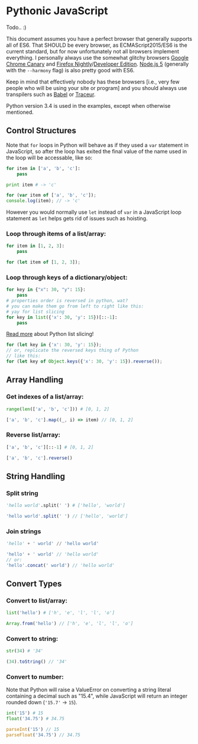 # Pythonic JavaScript
Todo.. :)

This document assumes you have a perfect browser that generally supports all of ES6. That SHOULD be every browser, as ECMAScript2015/ES6 is the current standard, but for now unfortunately not all browsers implement everything. I personally always use the somewhat glitchy browsers [Google Chrome Canary](https://www.google.com/chrome/browser/canary.html) and [Firefox Nightly](https://nightly.mozilla.org/)/[Developer Edition](https://www.mozilla.org/en-US/firefox/developer/). [Node.js 5](https://nodejs.org/en/blog/release/v5.0.0/) (generally with the `--harmony` flag) is also pretty good with ES6.

Keep in mind that effectively nobody has these browsers [i.e., very few people who will be using your site or program] and you should always use transpilers such as [Babel](https://babeljs.io/) or [Traceur](https://github.com/google/traceur-compiler).

Python version 3.4 is used in the examples, except when otherwise mentioned.

## Control Structures

Note that `for` loops in Python will behave as if they used a `var` statement in JavaScript, so after the loop has exited the final value of the name used in the loop will be accessable, like so:

```python
for item in ['a', 'b', 'c']:
    pass

print item # -> 'c'
```

```javascript
for (var item of ['a', 'b', 'c']);
console.log(item); // -> 'c'
```

However you would normally use `let` instead of `var` in a JavaScript loop statement as `let` helps gets rid of issues such as hoisting.

### Loop through items of a list/array:

```python
for item in [1, 2, 3]:
    pass
```

```javascript
for (let item of [1, 2, 3]);
```

### Loop through keys of a dictionary/object:

```python
for key in {"x": 30, "y": 15}:
    pass
# properties order is reversed in python, wat?
# you can make them go from left to right like this:
# yay for list slicing
for key in list({'x': 30, 'y': 15})[::-1]:
    pass
```

[Read more](http://stackoverflow.com/q/509211/4633828) about Python list slicing!

```javascript
for (let key in {'x': 30, 'y': 15});
// or, replicate the reversed keys thing of Python
// like this:
for (let key of Object.keys({'x': 30, 'y': 15}).reverse());
```

## Array Handling

### Get indexes of a list/array:

```python
range(len(['a', 'b', 'c'])) # [0, 1, 2]
```

```javascript
['a', 'b', 'c'].map((_, i) => item) // [0, 1, 2]
```

### Reverse list/array:

```python
['a', 'b', 'c'][::-1] # [0, 1, 2]
```

```javascript
['a', 'b', 'c'].reverse()
```

## String Handling

### Split string

```python
'hello world'.split(' ') # ['hello', 'world']
```

```javascript
'hello world'.split(' ') // ['hello', 'world']
```

### Join strings

```python
'hello' + ' world' // 'hello world'
```

```javascript
'hello' + ' world' // 'hello world'
// or:
'hello'.concat(' world') // 'hello world'
```

## Convert Types

### Convert to list/array:

```python
list('hello') # ['h', 'e', 'l', 'l', 'o']
```

```javascript
Array.from('hello') // ['h', 'e', 'l', 'l', 'o']
```

### Convert to string:

```python
str(34) # '34'
```

```javascript
(34).toString() // '34'
```

### Convert to number:

Note that Python will raise a ValueError on converting a string literal containing a decimal such as "15.4", while JavaScript will return an integer rounded down (`'15.7'` -> `15`).

```python
int('15') # 15
float('34.75') # 34.75
```

```javascript
parseInt('15') // 15
parseFloat('34.75') // 34.75
```
